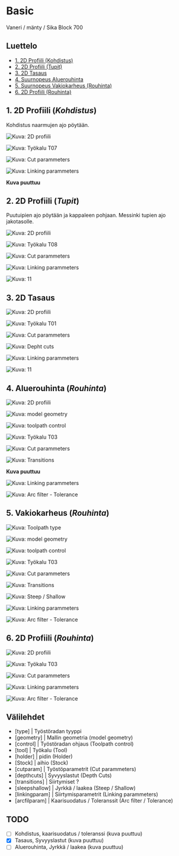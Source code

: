 # Basic
Vaneri / mänty / Sika Block 700

## Luettelo
- [1. 2D Profiili (Kohdistus)](#1-2d-profiili-kohdistus)
- [2. 2D Profiili (Tupit)](#2-2d-profiili-tupit)
- [3. 2D Tasaus](#3-2d-tasaus)
- [4. Suurnopeus Aluerouhinta](#4-aluerouhinta-rouhinta)
- [5. Suurnopeus Vakiokarheus (Rouhinta)](#5-vakiokarheus-rouhinta)
- [6. 2D Profiili (Rouhinta)](#6-2d-profiili-rouhinta)

## **1.** 2D Profiili (*Kohdistus*)
Kohdistus naarmujen ajo pöytään.

![Kuva: 2D profiili][type_contour]

![Kuva: Työkalu T07][tool_t7]

![Kuva: Cut parammeters][cutparam-contour-1]

![Kuva: Linking parammeters][linkingparam-target]

**Kuva puuttuu**


## **2.** 2D Profiili (*Tupit*)
Puutuipien ajo pöytään ja kappaleen pohjaan. Messinki tupien ajo jakotasolle.

![Kuva: 2D profiili][type_contour]

![Kuva: Työkalu T08][tool_t8-1]

![Kuva: Cut parammeters][cutparam-contour-2]

![Kuva: Linking parammeters][linkingparam-woodenpin]

![Kuva: 11][arcfilparam-woodenpin]

## **3.** 2D Tasaus

![Kuva: 2D profiili][type_face]

![Kuva: Työkalu T01][tool_t1]

![Kuva: Cut parammeters][cutparam-face]

![Kuva: Depht cuts][depthcuts-1]

![Kuva: Linking parammeters][linkingparam-face]

![Kuva: 11][arcfilparam-face]

## **4.** Aluerouhinta (*Rouhinta*)

![Kuva: 2D profiili][type-arearoughing]

![Kuva: model geometry][geometry-roughing]

![Kuva: toolpath control][control-1]

![Kuva: Työkalu T03][tool_t3]

![Kuva: Cut parammeters][cutparam-area]


![Kuva: Transitions][transitions-1]

**Kuva puuttuu**

![Kuva: Linking parammeters][linkingparam-1]

![Kuva: Arc filter - Tolerance][arcfilparam-roughing]

## **5.** Vakiokarheus (*Rouhinta*)

![Kuva: Toolpath type][type-scallop]

![Kuva: model geometry][geometry-roughing]

![Kuva: toolpath control][control-2]

![Kuva: Työkalu T03][tool_t3]

![Kuva: Cut parammeters][cutparam-scallop-1]

![Kuva: Transitions][transitions-2]

![Kuva: Steep / Shallow][steepshallow-1]

![Kuva: Linking parammeters][linkingparam-2]

![Kuva: Arc filter - Tolerance][arcfilparam-roughing-2]

## **6.** 2D Profiili (*Rouhinta*)

![Kuva: 2D profiili][type_contour]

![Kuva: Työkalu T03][tool_t3]

![Kuva: Cut parammeters][cutparam-contour-3]

![Kuva: Linking parammeters][linkingparam-roughing]

![Kuva: Arc filter - Tolerance][arcfilparam-roughing-3]

[type_contour]: Images/Toolpath_type-2D_Contour.png 'Työstöradan tyyppi'
[tool_t7]: Images/Tool-T07-Target.png 'Työkalu'
[cutparam-contour-1]: Images/Cut_parammeters-Contour_1.png 'Työstöparametrit'
[linkingparam-target]: Images/Linking_parameters-Target.png 'Siirtymisparametrit'
[arcfilparam-target]: Images/Arc_filter_Tolerance-Target.png 'Kaarisuodatus / Toleranssi'
[tool_t8-1]: Images/Tool-T08-8T-.png 'Työkalu'
[cutparam-contour-2]: Images/Cut_parammeters-Contour_2.png 'Työstöparametrit'
[linkingparam-woodenpin]: Images/Linking_parameters-woodenpin.png 'Siirtymisparametrit'
[arcfilparam-woodenpin]: Images/Arc_filter_Tolerance-woodenpin.png 'Kaarisuodatus / Toleranssi'
[type_face]: Images/Toolpath_type-2D_Face.png 'Työstöradan tyyppi'
[tool_t1]: Images/Tool-T01-80L.png 'Työkalu'
[cutparam-face]: Images/Cut_parammeters-Face.png 'Työstöparametrit'
[depthcuts-1]: Images/Depht_cuts-Face.png 'Syvyyslastut'
[linkingparam-face]: Images/Linking_parameters-face.png 'Siirtymisparametrit'
[arcfilparam-face]: Images/Arc_filter_Tolerance-face.png 'Kaarisuodatus / Toleranssi'
[type-arearoughing]: Images/Toolpath_type-Area_roughing.png 'Työstöradan tyyppi'
[geometry-roughing]: Images/Model_geometry-Roughing.png 'Mallin geometria'
[control-1]: Images/Toolpath_control-1.png 'Työstöradan ohjaus'
[tool_t3]: Images/Tool-T03-20R.png 'Työkalu'
[cutparam-area]: Images/Cut_parammeters-Area_roughing.png 'Työstöparametrit'

[transitions-1]: Images/Transitions-1.png 'Siirtymiset'
[linkingparam-1]: Images/Linking_parameters-1.png 'Siirtymisparametrit'
[arcfilparam-roughing]: Images/Arc_filter_Tolerance-roughing.png 'Kaarisuodatus / Toleranssi'
[type-scallop]: Images/Toolpath_type-Scallop.png 'Työstöradan tyyppi'
[control-2]: Images/Toolpath_control-2.png 'Työstöradan ohjaus'
[cutparam-scallop-1]: Images/Cut_parameters-Sacallop-1.png 'Työstöparametrit'
[transitions-2]: Images/Transitions-2.png 'Siirtymiset'
[steepshallow-1]: Images/Steep_shallow-1.png 'Jyrkkä / laakea'
[linkingparam-2]: Images/Linking_parameters-2.png 'Siirtymisparametrit'
[arcfilparam-roughing-2]: Images/Arc_filter_Tolerance-roughing-2.png 'Kaarisuodatus / Toleranssi'
[cutparam-contour-3]: Images/Cut_parammeters-Contour_3.png 'Työstöparametrit'
[linkingparam-roughing]: Images/Linking_parameters-Roughing.png 'Siirtymisparametrit'
[arcfilparam-roughing-3]: Images/Arc_filter_Tolerance-roughing-3.png 'Kaarisuodatus / Toleranssi'

## Välilehdet 

- [type] | Työstöradan tyyppi 
- [geometry] | Mallin geometria (model geometry)
- [control] | Työstöradan ohjaus (Toolpath control)
- [tool] | Työkalu (Tool)
- [holder] | pidin (Holder)
- [Stock] | aihio (Stock)
- [cutparam] | Työstöparametrit (Cut parammeters)
- [depthcuts] | Syvyyslastut (Depth Cuts)
- [transitions] | Siirtymiset ?
- [sleepshallow] | Jyrkkä / laakea (Steep / Shallow)
- [linkingparam] | Siirtymisparametrit (Linking parammeters)
- [arcfilparam] | Kaarisuodatus / Toleranssit (Arc filter / Tolerance)

## TODO
- [ ] Kohdistus, kaarisuodatus / toleranssi (kuva puuttuu)
- [x] Tasaus, Syvyyslastut (kuva puuttuu)
- [ ] Aluerouhinta, Jyrkkä / laakea (kuva puuttuu)
